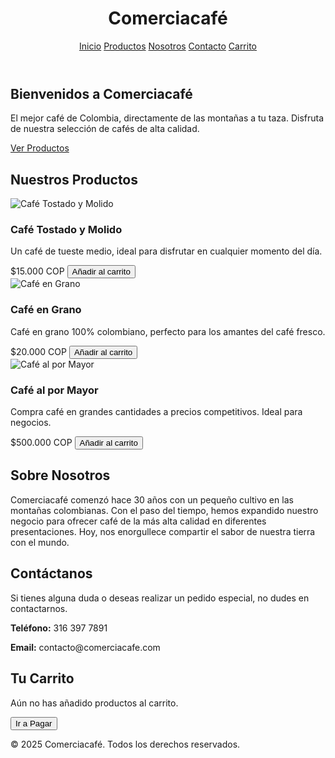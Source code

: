 <!DOCTYPE html>
<html lang="es">
<head>
  <meta charset="UTF-8">
  <meta name="viewport" content="width=device-width, initial-scale=1.0">
  <title>Comerciacafé - Tienda de Café</title>
  <script src="https://cdn.tailwindcss.com"></script>
</head>
<body class="bg-gray-50 text-gray-800">

  <!-- Navegación -->
  <header class="bg-[#5C4033] p-4 text-white flex justify-between items-center">
    <h1 class="text-2xl font-bold">Comerciacafé</h1>
    <nav class="space-x-4">
      <a href="#inicio" class="hover:underline">Inicio</a>
      <a href="#productos" class="hover:underline">Productos</a>
      <a href="#nosotros" class="hover:underline">Nosotros</a>
      <a href="#contacto" class="hover:underline">Contacto</a>
      <a href="#carrito" class="hover:underline">Carrito</a>
    </nav>
  </header>

  <!-- Sección de Inicio -->
  <section id="inicio" class="p-8 bg-gray-100 text-center">
    <h2 class="text-3xl font-bold mb-4">Bienvenidos a Comerciacafé</h2>
    <p class="text-lg mb-4">El mejor café de Colombia, directamente de las montañas a tu taza. Disfruta de nuestra selección de cafés de alta calidad.</p>
    <a href="#productos" class="bg-[#5C4033] text-white py-2 px-4 rounded hover:bg-[#4b3321] transition duration-300">Ver Productos</a>
  </section>

  <!-- Sección de Productos -->
  <section id="productos" class="p-8">
    <h2 class="text-3xl font-bold mb-6 text-center">Nuestros Productos</h2>
    <div class="grid grid-cols-1 sm:grid-cols-2 md:grid-cols-3 gap-6">
      <!-- Producto 1 -->
      <div class="bg-white p-4 shadow-lg rounded-lg">
        <img src="https://via.placeholder.com/200" alt="Café Tostado y Molido" class="w-full h-32 object-cover rounded-lg mb-4">
        <h3 class="font-semibold text-lg">Café Tostado y Molido</h3>
        <p class="text-gray-600">Un café de tueste medio, ideal para disfrutar en cualquier momento del día.</p>
        <span class="font-bold mt-2">$15.000 COP</span>
        <button class="bg-[#5C4033] text-white py-2 px-4 rounded mt-2 hover:bg-[#4b3321] transition duration-300" onclick="addToCart('Café Tostado y Molido', 15000)">Añadir al carrito</button>
      </div>
      <!-- Producto 2 -->
      <div class="bg-white p-4 shadow-lg rounded-lg">
        <img src="https://via.placeholder.com/200" alt="Café en Grano" class="w-full h-32 object-cover rounded-lg mb-4">
        <h3 class="font-semibold text-lg">Café en Grano</h3>
        <p class="text-gray-600">Café en grano 100% colombiano, perfecto para los amantes del café fresco.</p>
        <span class="font-bold mt-2">$20.000 COP</span>
        <button class="bg-[#5C4033] text-white py-2 px-4 rounded mt-2 hover:bg-[#4b3321] transition duration-300" onclick="addToCart('Café en Grano', 20000)">Añadir al carrito</button>
      </div>
      <!-- Producto 3 -->
      <div class="bg-white p-4 shadow-lg rounded-lg">
        <img src="https://via.placeholder.com/200" alt="Café al por Mayor" class="w-full h-32 object-cover rounded-lg mb-4">
        <h3 class="font-semibold text-lg">Café al por Mayor</h3>
        <p class="text-gray-600">Compra café en grandes cantidades a precios competitivos. Ideal para negocios.</p>
        <span class="font-bold mt-2">$500.000 COP</span>
        <button class="bg-[#5C4033] text-white py-2 px-4 rounded mt-2 hover:bg-[#4b3321] transition duration-300" onclick="addToCart('Café al por Mayor', 500000)">Añadir al carrito</button>
      </div>
    </div>
  </section>

  <!-- Sección de Nosotros -->
  <section id="nosotros" class="p-8 bg-gray-100 text-center">
    <h2 class="text-3xl font-bold mb-4">Sobre Nosotros</h2>
    <p class="text-lg">Comerciacafé comenzó hace 30 años con un pequeño cultivo en las montañas colombianas. Con el paso del tiempo, hemos expandido nuestro negocio para ofrecer café de la más alta calidad en diferentes presentaciones. Hoy, nos enorgullece compartir el sabor de nuestra tierra con el mundo.</p>
  </section>

  <!-- Sección de Contacto -->
  <section id="contacto" class="p-8">
    <h2 class="text-3xl font-bold mb-6 text-center">Contáctanos</h2>
    <p class="text-lg text-center">Si tienes alguna duda o deseas realizar un pedido especial, no dudes en contactarnos.</p>
    <div class="text-center mt-4">
      <p><strong>Teléfono:</strong> 316 397 7891</p>
      <p><strong>Email:</strong> contacto@comerciacafe.com</p>
    </div>
  </section>

  <!-- Sección de Carrito -->
  <section id="carrito" class="p-8 bg-gray-100 text-center">
    <h2 class="text-3xl font-bold mb-4">Tu Carrito</h2>
    <div id="cart-items" class="mb-4">
      <p>Aún no has añadido productos al carrito.</p>
    </div>
    <button class="bg-[#5C4033] text-white py-2 px-4 rounded hover:bg-[#4b3321] transition duration-300" onclick="alert('El pago será procesado en el futuro, esta función no está implementada aún.')">Ir a Pagar</button>
  </section>

  <!-- Footer -->
  <footer class="bg-[#5C4033] text-center text-white p-4">
    <p>&copy; 2025 Comerciacafé. Todos los derechos reservados.</p>
  </footer>

  <script>
    let cart = [];

    // Función para añadir productos al carrito
    function addToCart(productName, price) {
      cart.push({ productName, price });
      updateCartDisplay();
    }

    // Función para actualizar el contenido del carrito
    function updateCartDisplay() {
      const cartItems = document.getElementById('cart-items');
      if (cart.length > 0) {
        cartItems.innerHTML = '';
        cart.forEach(item => {
          const div = document.createElement('div');
          div.classList.add('mb-2');
          div.innerHTML = `${item.productName} - $${item.price}`;
          cartItems.appendChild(div);
        });
      } else {
        cartItems.innerHTML = 'Aún no has añadido productos al carrito.';
      }
    }
  </script>

</body>
</html>
